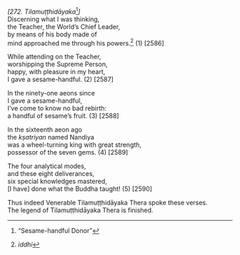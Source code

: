*\[272. Tilamuṭṭhidāyaka*[^1]*\]*  
Discerning what I was thinking,  
the Teacher, the World’s Chief Leader,  
by means of his body made of  
mind approached me through his powers.[^2] (1) \[2586\]

While attending on the Teacher,  
worshipping the Supreme Person,  
happy, with pleasure in my heart,  
I gave a sesame-handful. (2) \[2587\]

In the ninety-one aeons since  
I gave a sesame-handful,  
I’ve come to know no bad rebirth:  
a handful of sesame’s fruit. (3) \[2588\]

In the sixteenth aeon ago  
the *kṣatriyan* named Nandiya  
was a wheel-turning king with great strength,  
possessor of the seven gems. (4) \[2589\]

The four analytical modes,  
and these eight deliverances,  
six special knowledges mastered,  
\[I have\] done what the Buddha taught! (5) \[2590\]

Thus indeed Venerable Tilamuṭṭhidāyaka Thera spoke these verses.  
The legend of Tilamuṭṭhidāyaka Thera is finished.  
[^1]: “Sesame-handful Donor”  
[^2]: *iddhi*
